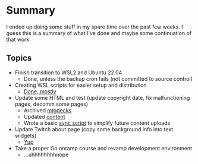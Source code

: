 # Summary

I ended up doing some stuff in my spare time over the past few weeks. I guess this is a summary of what I've done and maybe some continuation of that work.

## Topics

* Finish transition to WSL2 and Ubuntu 22.04
  * Done, unless the backup cron fails (not committed to source control)
* Creating WSL scripts for easier setup and distribution
  * [Done, mostly](https://github.com/conflabermits/Scripts/blob/main/shell/wsl/wsl_system_setup.txt)
* Update some HTML and test (update copyright date, fix malfunctioning pages, decomm some pages)
  * Archived [mtgdecks](https://github.com/conflabermits/Scripts/tree/main/html/archive/mtgdecks)
  * Updated [content](https://github.com/conflabermits/Scripts/tree/main/html/chrisdunaj.com)
  * Wrote a basic [sync script](https://github.com/conflabermits/Scripts/blob/main/html/push-to-s3.sh) to simplify future content uploads
* Update Twitch about page (copy some background info into text widgets)
  * [Yup](https://www.twitch.tv/conflabermits)
* Take a proper Go onramp course and revamp development environment
  * ...uhhhhhhhhnope
